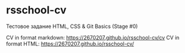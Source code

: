 # rsschool-cv
Тестовое задание HTML, CSS &amp; Git Basics  (Stage #0)

CV in format markdown: https://2670207.github.io/rsschool-cv/cv
CV in format HTML: https://2670207.github.io/rsschool-cv/